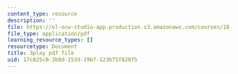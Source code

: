 ```yaml
---
content_type: resource
description: ''
file: https://ol-ocw-studio-app-production.s3.amazonaws.com/courses/18-01sc-single-variable-calculus-fall-2010/17c025c03b8d153d19bf123b75f828f5_owkMzpN8WDc.pdf
file_type: application/pdf
learning_resource_types: []
resourcetype: Document
title: 3play pdf file
uid: 17c025c0-3b8d-153d-19bf-123b75f828f5
---
```

